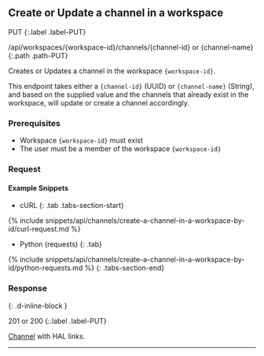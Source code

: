 ## Create or Update a channel in a workspace

PUT
{:.label .label-PUT}

/api/workspaces/{workspace-id}/channels/{channel-id} or {channel-name}
{:.path .path-PUT}

Creates or Updates a channel in the workspace `{workspace-id}`.

This endpoint takes either a `{channel-id}` (UUID) or `{channel-name}` (String), and based on the supplied value and the channels that already exist in the workspace, will update or create a channel accordingly.

### Prerequisites
- Workspace `{workspace-id}` must exist
- The user must be a member of the workspace `{workspace-id}`

### Request
#### Example Snippets
- cURL
{: .tab .tabs-section-start}

{% include snippets/api/channels/create-a-channel-in-a-workspace-by-id/curl-request.md %}

- Python (requests)
{: .tab}

{% include snippets/api/channels/create-a-channel-in-a-workspace-by-id/python-requests.md %}
{: .tabs-section-end}

### Response
{: .d-inline-block }

201 or 200
{:.label .label-PUT}

[Channel](#channel) with HAL links.

---

